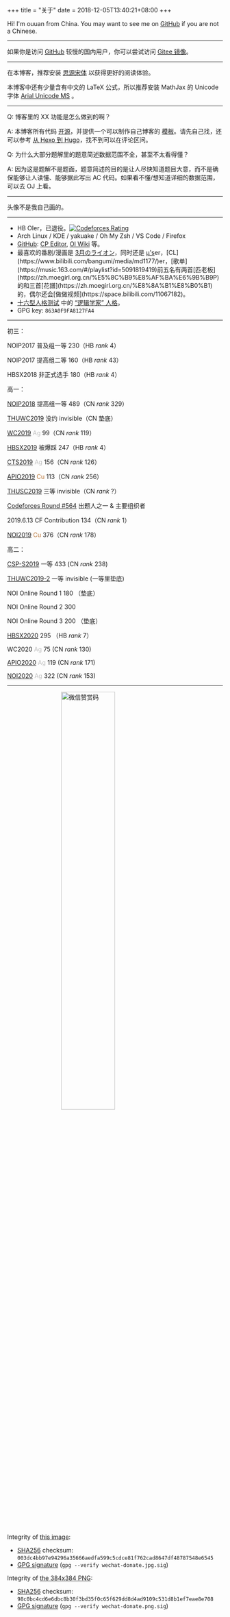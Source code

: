 +++
title = "关于"
date = 2018-12-05T13:40:21+08:00
+++

Hi! I'm ouuan from China. You may want to see me on [GitHub](https://github.com/ouuan) if you are not a Chinese.

---

如果你是访问 [GitHub](https://ouuan.github.io) 较慢的国内用户，你可以尝试访问 [Gitee 镜像](https://ouuan.gitee.io)。

---

在本博客，推荐安装 [思源宋体](/fonts/SourceHanSerifSC-Regular.otf) 以获得更好的阅读体验。

本博客中还有少量含有中文的 LaTeX 公式，所以推荐安装 MathJax 的 Unicode 字体 [Arial Unicode MS](/fonts/arial-unicode-ms_2.ttf) 。

---

Q: 博客里的 XX 功能是怎么做到的啊？

A: 本博客所有代码 [开源](https://github.com/ouuan/hugo-blog)，并提供一个可以制作自己博客的 [模板](https://github.com/ouuan/hugo-blog-template)。请先自己找，还可以参考 [从 Hexo 到 Hugo](/post/from-hexo-to-hugo/#process)，找不到可以在评论区问。

Q: 为什么大部分题解里的题意简述数据范围不全，甚至不太看得懂？

A: 因为这是题解不是题面，题意简述的目的是让人尽快知道题目大意，而不是确保能够让人读懂、能够据此写出 AC 代码。如果看不懂/想知道详细的数据范围，可以去 OJ 上看。

---

头像不是我自己画的。

---

-   HB OIer，已退役。[![Codeforces Rating](https://cfrating.ihcr.top/?user=ouuan&style=flat-square)](https://codeforces.com/profile/ouuan)
-   Arch Linux / KDE / yakuake / Oh My Zsh / VS Code / Firefox
-   [GitHub](https://github.com/ouuan): [CP Editor](https://github.com/cpeditor/cpeditor), [OI Wiki](https://github.com/OI-wiki/OI-wiki) 等。
-   最喜欢的番剧/漫画是 [3月のライオン](https://www.bilibili.com/bangumi/media/md5523/)，同时还是 [μ's](https://zh.moegirl.org/zh-hans/LoveLive!)er，[CL](https://www.bilibili.com/bangumi/media/md1177/)er，[歌单](https://music.163.com/#/playlist?id=5091819419)前五名有两首[匹老板](https://zh.moegirl.org.cn/%E5%8C%B9%E8%AF%BA%E6%9B%B9P)的和三首[花譜](https://zh.moegirl.org.cn/%E8%8A%B1%E8%B0%B1)的，偶尔还会[做做视频](https://space.bilibili.com/11067182)。
-   [十六型人格测试](https://www.16personalities.com/ch/) 中的 [“逻辑学家” 人格](https://www.16personalities.com/ch/intp-人格)。
-   GPG key: `863A0F9FA8127FA4`

---

初三：

NOIP2017 普及组一等 $230$（HB $rank$ $4$）

NOIP2017 提高组二等 $160$（HB $rank$ $43$）

HBSX2018 非正式选手 $180$（HB $rank$ $4$）

高一：

[NOIP2018](/post/noip2018提高组游记/) 提高组一等 $489$（CN $rank$ $329$）

[THUWC2019](/post/2019thuwc-wc冬眠记/#day-0-8) 没约 invisible（CN 垫底）

[WC2019](/post/2019thuwc-wc冬眠记/#day--4) <font color="silver">Ag</font> $99$（CN $rank$ $119$）

[HBSX2019](/post/十二省联考2019-游记-题解/) 被爆踩 $247$（HB $rank$ $4$）

[CTS2019](/post/300iq奔北坡/#arrival) <font color = "silver">Ag</font> $156$（CN $rank$ $126$）

[APIO2019](/post/300iq奔北坡/#apio-讲课-day-1) <font color = "#B87333">Cu</font> $113$（CN $rank$ $256$）

[THUSC2019](/post/300iq奔北坡/#thusc-day--1) 三等 invisible（CN $rank$ $?$）

[Codeforces Round #564](/post/bad-round-与出题人的坚守) 出题人之一 & 主要组织者

2019.6.13 CF Contribution 134（CN $rank$ $1$）

[NOI2019](/post/nio9102-落雨大/) <font color = "#B87333">Cu</font> $376$（CN $rank$ $178$）

高二：

[CSP-S2019](/post/悬崖边的踟蹰-csp-s-2019/) 一等 $433$ (CN $rank$ $238$)

[THUWC2019-2](/post/thuwc2019-第二轮冬眠/) 一等 invisible (一等里垫底)

NOI Online Round 1 $180$ （垫底）

NOI Online Round 2 $300$

NOI Online Round 3 $200$ （垫底）

[HBSX2020](/post/hbsx2020/) $295$ （HB $rank$ $7$）

WC2020 <font color="silver">Ag</font> $75$ (CN $rank$ $130$)

[APIO2020](/post/apio-noi-2020/#apio) <font color="silver">Ag</font> $119$ (CN $rank$ $171$)

[NOI2020](/post/apio-noi-2020/#noi) <font color="silver">Ag</font> $322$ (CN $rank$ $153$)

---

<div id="donate">

<img style="display: block; margin: auto;" src="/wechat-donate.jpg" width="50%" title="（保存图片）微信扫一扫" alt="微信赞赏码"/>

Integrity of <a href="/wechat-donate.jpg" download>this image<a>:
-   [SHA256](https://emn178.github.io/online-tools/sha256_checksum.html) checksum: `003dc4bb97e94296a35666aedfa599c5cdce81f762cad8647df48787548e6545`
-   <a href="/wechat-donate.jpg.sig" download>GPG signature</a> (`gpg --verify wechat-donate.jpg.sig`)

Integrity of <a href="/wechat-donate.png" download>the 384x384 PNG<a>:
-   [SHA256](https://emn178.github.io/online-tools/sha256_checksum.html) checksum: `98c0bc4cd6e6dbc8b30f3bd35f0c65f629dd8d4ad9109c531d8b1ef7eae8e708`
-   <a href="/wechat-donate.png.sig" download>GPG signature</a> (`gpg --verify wechat-donate.png.sig`)

</div>
